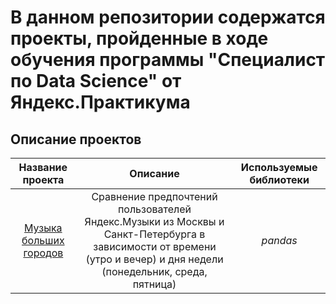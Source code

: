 # В данном репозитории содержатся проекты, пройденные в ходе обучения программы "Специалист по Data Science" от Яндекс.Практикума
## Описание проектов
| Название проекта                                                  | Описание                                              | Используемые библиотеки                  |
| :--------------------:                                            | :---------------------:                               |:---------------------------:             |
| [Музыка больших городов](https://tinyurl.com/3hs65fh9)            | Сравнение предпочтений пользователей Яндекс.Музыки из Москвы и Санкт-Петербурга в зависимости от времени (утро и вечер) и дня недели (понедельник, среда, пятница)                                                                   | *pandas*            |
